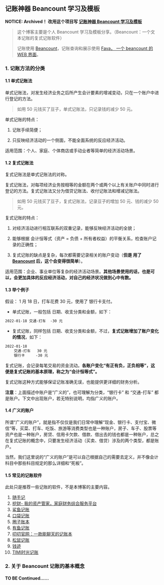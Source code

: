 ## 记账神器 Beancount 学习及模板

**NOTICE: Archived！ 改用这个项目写 [记账神器 Beancount 学习及模板](https://github.com/geekpanshi/panshiji)**

> 这个博客主要是个人 Beancount 学习及模板分享。（Beancount：一个文本记账的复式记账软件）
>
> 记账使用 [Beancount](https://github.com/beancount/beancount)，记账查询和展示使用 [Fava， 一个 beancount 的 WEB 界面](https://beancount.github.io/fava/)。

### 1. 记账方法的分类

#### 1.1 单式记账法

单式记账法，对发生经济业务之后所产生会计要素的增减变动，只在一个账户中进行登记的方法。
> 如用 50 元钱买了豆子，单式记账法，只记录钱的减少 50 元。

单式记账的特点：

1. 记账手续简便；

2. 只反映经济活动的一个侧面，不能全面系统的反应经济活动。

适用范围：个人、家庭、个体商店或手动业者等简单的经济活动场景。

#### 1.2 复式记账法

复式记账法是单式记账法的对称。

复式记账法，对每项经济业务按相等的金额在两个或两个以上有关账户中同时进行登记的方法。复式记账法又分为借贷记账法、收付记账法和增减记账法。
> 如用 50 元钱买了豆子，复式记账法，记录豆子的增加 50 元、钱的减少 50 元。

复式记账的特点：

1. 对经济活动进行相互联系的双重记录，能够反映经济活动的全貌；

2. 能够根据 会计恒等式（资产 = 负债 + 所有者权益）的平衡关系，检查账户记录的正确性；

3. 复式记账的缺点是复杂，每次都需要记录相关的账户变动（**但是 用了 [Beancount](https://github.com/beancount/beancount) 后，这个会变得很简单**）。

适用范围：企业、事业单位等复杂的经济活动场景。**其他场景使用的话，也是可以，会更加具体的反应经济活动，对自己的经济状况做到心中有数。**

#### 1.3 举个例子

假设： 1 月 18 日，打车花费 30 元，使用了 银行卡支付。

- 单式记账，一般包括 日期、收支分类和金额，如下：

```txt
2022-01-18 交通-打车  -30 元
```

- 复式记账，同样包括 日期、收支分类和金额，不过，**复式记账增加了账户变化的情况**，如下：

```txt
2022-01-18
    交通-打车   30 元
    银行卡     -30 元
```

复式记账，会记录每笔交易的资金流动。**各账户变化“有正有负，正负相等”，这便是复式记账的基本原理，称之为“会计恒等式”。**

复式记账这种方式能够保证记账准确无误，也能提供更详细的财务分析。

**注意**：上面描述中账户是“广义的”，也可理解为分类，“银行卡” 和 “交通-打车” 都是账户。下文中出现账户，若无特别说明，均指广义的账户。

#### 1.4 广义的账户

所谓“广义的账户”，就是指不仅仅是我们日常中理解“现金、银行卡、支付宝、微信”等，买菜、打车、吃饭、旅游等消费类型也是一种账户，房子、车子、股票等资产也是一种账户，房贷、信用卡欠款、借款、借出去的钱也都是一种账户，总之在复式记账的概念中，只要发生经济活动（买卖、借贷）涉及的两个类型，都是账户。

当然，我们这里说的“广义的账户”是可以自己根据自己的需要去定义，并不像会计科目中那些科目规定的那么详细和“死板”。

#### 1.5 常见的记账软件

此处只是推荐一些记账的软件，不是本博客的主要内容。

1. [随手记](https://www.sui.com/)
2. [挖财- 我的资产管家，家庭财务综合服务平台](https://www.wacai.com/)
3. [鲨鱼记账](https://www.shayujizhang.com/)
4. [口袋记账](https://www.qeeniao.com/)
5. [圈子账本](https://www.jizhangapp.com/)
6. [有鱼记账](https://jz.yofish.com/homepage.html)
7. [叨叨官网：一款能聊天的记账本](https://www.daodao.cn/index)
8. [松鼠记账](http://www.soonbook.cn/)
9. [钱迹](https://qianjiapp.com/)
10. [TIMI时光记账](Timi时光记账)

### 2. 关于 Beancount 记账的基本概念

#### TO BE Continued……
